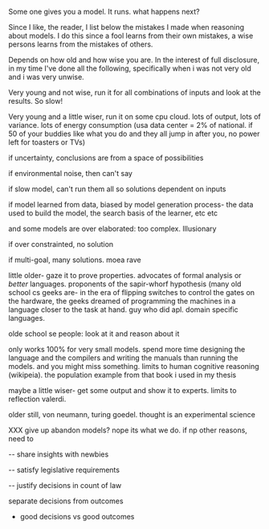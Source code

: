 Some one gives you a model. It runs. what happens next?

Since I like, the reader, I list below the mistakes
I made when reasoning about models.  I do this since
a fool learns from their own mistakes, a wise
persons learns from the mistakes of others.

Depends on how old and how wise you are. In the
interest of full disclosure, in my time I've done
all the following, specifically when i was not very
old and i was very unwise.

Very young and not wise, run it for all combinations
of inputs and look at the results. So slow!

Very young and a little wiser, run it on some cpu
cloud. lots of output, lots of variance. lots of
energy consumption (usa data center = 2% of
national. if 50 of your buddies like what you do and
they all jump in after you, no power left for
toasters or TVs)

if uncertainty, conclusions are from a space of possibilities

if environmental noise, then can't say

if slow model, can't run them all so solutions
dependent on inputs

if model learned from data, biased by model
generation process- the data used to build the
model, the search basis of the learner, etc etc

and some models are over elaborated: too complex. Illusionary 

if over constrainted, no solution

if multi-goal, many solutions. moea rave

little older- gaze it to prove properties. advocates
of formal analysis or _better_ languages. proponents
of the sapir-whorf hypothesis (many old school cs
geeks are- in the era of flipping switches to
control the gates on the hardware, the geeks dreamed
of programming the machines in a language closer to
the task at hand. guy who did apl. domain specific
languages.

olde school se people: look at it and reason about it

only works 100% for very small models. spend more
time designing the language and the compilers and
writing the manuals than running the models.  and
you might miss something. limits to human cognitive
reasoning (wikipeia). the population example from
that book i used in my thesis

maybe a little wiser- get some output and show it to
experts. limits to reflection valerdi.

older still, von neumann, turing goedel. thought is
an experimental science

XXX give up abandon models? nope its what we do. if np
other reasons, need to

-- share insights with newbies

-- satisfy legislative requirements

-- justify decisions in count of law

separate decisions from outcomes
- good decisions vs good outcomes
